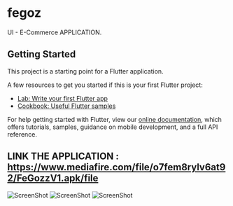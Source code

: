 # fegoz

UI - E-Commerce APPLICATION.

## Getting Started

This project is a starting point for a Flutter application.

A few resources to get you started if this is your first Flutter project:

- [Lab: Write your first Flutter app](https://flutter.dev/docs/get-started/codelab)
- [Cookbook: Useful Flutter samples](https://flutter.dev/docs/cookbook)

For help getting started with Flutter, view our
[online documentation](https://flutter.dev/docs), which offers tutorials,
samples, guidance on mobile development, and a full API reference.
## LINK THE APPLICATION : https://www.mediafire.com/file/o7fem8rylv6at92/FeGozzV1.apk/file
![ScreenShot](https://i.imgur.com/N3g3EXX.png) ![ScreenShot](https://i.imgur.com/N3g3EXX.png)
![ScreenShot](https://i.imgur.com/N3g3EXX.png)

